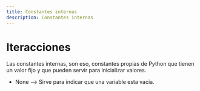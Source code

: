 ```yaml
---
title: Constantes internas
description: Constantes internas
---
```


# Iteracciones

Las constantes internas, son eso, constantes propias de Python que tienen un valor fijo y que pueden servir para inicializar valores.

* None --> Sirve para indicar que una variable esta vacia.
